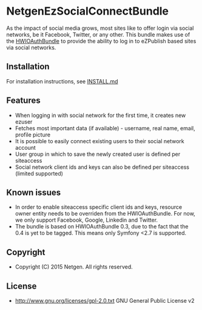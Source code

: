 # NetgenEzSocialConnectBundle
As the impact of social media grows, most sites like to offer login via social networks, be it Facebook, Twitter, or any other.
This bundle makes use of the [HWIOAuthBundle](https://github.com/hwi/HWIOAuthBundle) to provide the ability to log in to eZPublish based sites via social networks.

## Installation
For installation instructions, see [INSTALL.md](https://github.com/netgen/NetgenEzSocialConnectBundle/blob/master/INSTALL.md)

## Features
* When logging in with social network for the first time, it creates new ezuser
* Fetches most important data (if available) - username, real name, email, profile picture
* It is possible to easily connect existing users to their social network account
* User group in which to save the newly created user is defined per siteaccess
* Social network client ids and keys can also be defined per siteaccess (limited supported)

## Known issues
* In order to enable siteaccess specific client ids and keys, resource owner entity needs to be overriden from the HWIOAuthBundle. For now, we only support Facebook, Google, Linkedin and Twitter.
* The bundle is based on HWIOAuthBundle 0.3, due to the fact that the 0.4 is yet to be tagged. This means only Symfony <2.7 is supported.

## Copyright
* Copyright (C) 2015 Netgen. All rights reserved.

## License
* http://www.gnu.org/licenses/gpl-2.0.txt GNU General Public License v2
